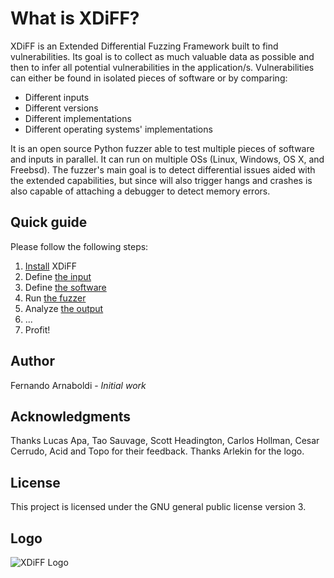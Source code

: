 # What is XDiFF?
XDiFF is an Extended Differential Fuzzing Framework built to find vulnerabilities. Its goal is to collect as much valuable data as possible and then to infer all potential vulnerabilities in the application/s. Vulnerabilities can either be found in isolated pieces of software or by comparing:
* Different inputs
* Different versions
* Different implementations
* Different operating systems' implementations

It is an open source Python fuzzer able to test multiple pieces of software and inputs in parallel. It can run on multiple OSs (Linux, Windows, OS X, and Freebsd). The fuzzer's main goal is to detect differential issues aided with the extended capabilities, but since will also trigger hangs and crashes is also capable of attaching a debugger to detect memory errors.

## Quick guide
Please follow the following steps:
1. [Install](https://github.com/IOActive/XDiFF/wiki/1.-Install) XDiFF
2. Define [the input](https://github.com/IOActive/XDiFF/wiki/2.-The-input)
3. Define [the software](https://github.com/IOActive/XDiFF/wiki/3.-The-software)
4. Run [the fuzzer](https://github.com/IOActive/XDiFF/wiki/4.-The-fuzzer)
5. Analyze [the output](https://github.com/IOActive/XDiFF/wiki/5.-The-output) 
6. ...
7. Profit!

## Author
Fernando Arnaboldi - _Initial work_

## Acknowledgments
Thanks Lucas Apa, Tao Sauvage, Scott Headington, Carlos Hollman, Cesar Cerrudo, Acid and Topo for their feedback. Thanks Arlekin for the logo.

## License
This project is licensed under the GNU general public license version 3.

## Logo
![XDiFF Logo](https://user-images.githubusercontent.com/12038478/33187082-ec625f3e-d06d-11e7-831a-08e11823a391.png)